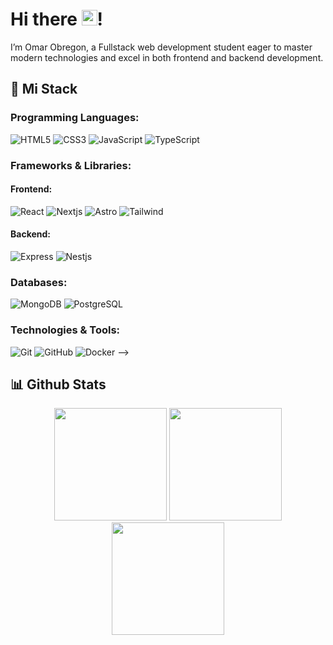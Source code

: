 # Hi there <img src="https://media.giphy.com/media/hvRJCLFzcasrR4ia7z/giphy.gif" width="25">!

I’m Omar Obregon, a Fullstack web development student eager to master modern technologies and excel in both frontend and backend development.

## 🚀 Mi Stack

### Programming Languages:

![HTML5](https://img.shields.io/badge/-HTML5-30284c?style=flat-square&logo=html5&logoColor=white)
![CSS3](https://img.shields.io/badge/-CSS3-30284c?style=flat-square&logo=css3)
![JavaScript](https://img.shields.io/badge/-JavaScript-30284c?style=flat-square&logo=javascript)
![TypeScript](https://img.shields.io/badge/-TypeScript-30284c?style=flat-square&logo=typescript)

<!-- ![Python](https://img.shields.io/badge/-Python-30284c?style=flat-square&logo=Python) -->

### Frameworks & Libraries:

#### Frontend:

![React](https://img.shields.io/badge/-React-30284c?style=flat-square&logo=react)
![Nextjs](https://img.shields.io/badge/-Nextjs-30284c?style=flat-square&logo=next.js)
![Astro](https://img.shields.io/badge/-Astro-30284c?style=flat-square&logo=astro)
![Tailwind](https://img.shields.io/badge/-Tailwind-30284c?style=flat-square&logo=tailwindcss)

#### Backend:

![Express](https://img.shields.io/badge/-Express-30284c?style=flat-square&logo=express)
![Nestjs](https://img.shields.io/badge/-Nestjs-30284c?style=flat-square&logo=Nestjs)

### Databases:

![MongoDB](https://img.shields.io/badge/-MongoDB-30284c?style=flat-square&logo=mongodb)
![PostgreSQL](https://img.shields.io/badge/-PostgreSQL-30284c?style=flat-square&logo=postgresql)

### Technologies & Tools:

![Git](https://img.shields.io/badge/-Git-30284c?style=flat-square&logo=git)
![GitHub](https://img.shields.io/badge/-GitHub-30284c?style=flat-square&logo=github)
![Docker](https://img.shields.io/badge/-Docker-30284c?style=flat-square&logo=docker) -->

## 📊 Github Stats

<div align="center" >
    <img height="180em" src="https://github-readme-stats.vercel.app/api?username=Obrn544&show_icons=true&theme=tokyonight&include_all_commits=true&count_private=true"/>
    <img height="180em" src="https://github-readme-stats.vercel.app/api/top-langs/?username=Obrn544&layout=compact&langs_count=7&count-private=true&theme=tokyonight"/>
    <img height="180em" src="https://github-readme-streak-stats.herokuapp.com/?user=Obrn544&theme=tokyonight"/>
</div>
